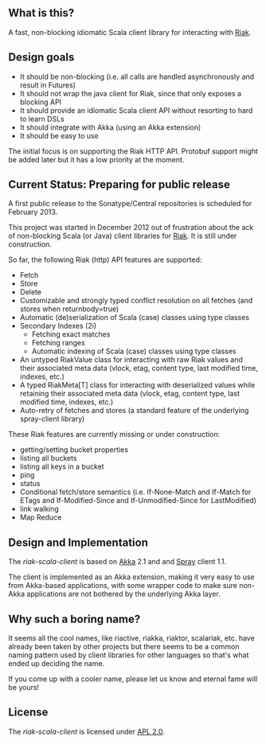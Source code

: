 
## What is this?

A fast, non-blocking idiomatic Scala client library for interacting with [Riak].


## Design goals

- It should be non-blocking (i.e. all calls are handled asynchronously and result in Futures)
- It should not wrap the java client for Riak, since that only exposes a blocking API
- It should provide an idiomatic Scala client API without resorting to hard to learn DSLs
- It should integrate with Akka (using an Akka extension)
- It should be easy to use

The initial focus is on supporting the Riak HTTP API. Protobuf support might be added
later but it has a low priority at the moment.


## Current Status: Preparing for public release

A first public release to the Sonatype/Central repositories is scheduled for February 2013.

This project was started in December 2012 out of frustration about the ack of non-blocking
Scala (or Java) client libraries for [Riak]. It is still under construction.

So far, the following Riak (http) API features are supported:

- Fetch
- Store
- Delete
- Customizable and strongly typed conflict resolution on all fetches (and stores when returnbody=true)
- Automatic (de)serialization of Scala (case) classes using type classes
- Secondary Indexes (2i)
    - Fetching exact matches
    - Fetching ranges
    - Automatic indexing of Scala (case) classes using type classes
- An untyped RiakValue class for interacting with raw Riak values and their associated
  meta data (vlock, etag, content type, last modified time, indexes, etc.)
- A typed RiakMeta[T] class for interacting with deserialized values while retaining
  their associated meta data (vlock, etag, content type, last modified time, indexes, etc.)
- Auto-retry of fetches and stores (a standard feature of the underlying spray-client library)

These Riak features are currently missing or under construction:

- getting/setting bucket properties
- listing all buckets
- listing all keys in a bucket
- ping
- status
- Conditional fetch/store semantics (i.e. If-None-Match and If-Match for ETags and
  If-Modified-Since and If-Unmodified-Since for LastModified)
- link walking
- Map Reduce


## Design and Implementation

The _riak-scala-client_ is based on [Akka] 2.1 and and [Spray] client 1.1.

The client is implemented as an Akka extension, making it very easy to use
from Akka-based applications, with some wrapper code to make sure non-Akka
applications are not bothered by the underlying Akka layer.


## Why such a boring name?

It seems all the cool names, like riactive, riakka, riaktor, scalariak, etc. have already
been taken by other projects but there seems to be a common naming pattern used by client libraries
for other languages so that's what ended up deciding the name.

If you come up with a cooler name, please let us know and eternal fame will be yours!


## License

The _riak-scala-client_ is licensed under [APL 2.0].

  [Riak]:     http://basho.com/riak/
  [Akka]:     http://akka.io/
  [Spray]:    http://spray.io/
  [APL 2.0]:  http://www.apache.org/licenses/LICENSE-2.0
